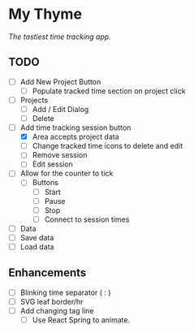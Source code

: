 # My Thyme

*The tastiest time tracking app.*

## TODO


- [ ] Add New Project Button
  - [ ] Populate tracked time section on project click
- [ ] Projects
  - [ ] Add / Edit Dialog
  - [ ] Delete
- [ ] Add time tracking session button
  - [x] Area accepts project data
  - [ ] Change tracked time icons to delete and edit 
  - [ ] Remove session
  - [ ] Edit session
- [ ] Allow for the counter to tick
  - [ ] Buttons
    - [ ] Start
    - [ ] Pause
    - [ ] Stop
    - [ ] Connect to session times
- [ ]  Data
  - [ ] Save data
  - [ ] Load data
  
## Enhancements

- [ ] Blinking time separator ( : )
- [ ] SVG leaf border/hr
- [ ] Add changing tag line
  - [ ] Use React Spring to animate.